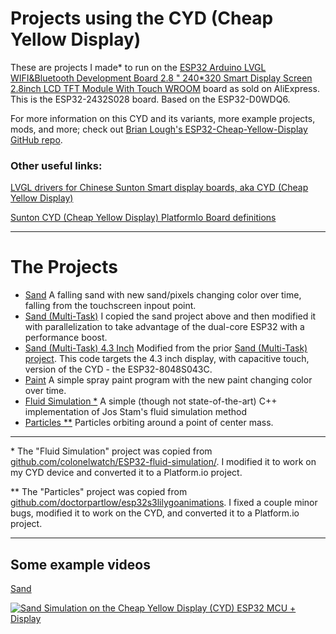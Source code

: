 # Projects using the CYD (Cheap Yellow Display)

These are projects I made* to run on the [ESP32 Arduino LVGL WIFI&Bluetooth Development Board 2.8 " 240*320 Smart Display Screen 2.8inch LCD TFT Module With Touch WROOM](https://www.aliexpress.us/item/3256805849164942.html) board as sold on AliExpress. This is the ESP32-2432S028 board. Based on the ESP32-D0WDQ6.

For more information on this CYD and its variants, more example projects, mods, and more; check out [Brian Lough's ESP32-Cheap-Yellow-Display GitHub repo](https://github.com/witnessmenow/ESP32-Cheap-Yellow-Display).

### Other useful links:

[LVGL drivers for Chinese Sunton Smart display boards, aka CYD (Cheap Yellow Display)](https://github.com/rzeldent/esp32-smartdisplay)

[Sunton CYD (Cheap Yellow Display) PlatformIo Board definitions](https://github.com/rzeldent/platformio-espressif32-sunton/)

---

# The Projects

- [Sand](projects/sand) A falling sand with new sand/pixels changing color over time, falling from the touchscreen inpout point.
- [Sand (Multi-Task)](projects/sand-multi-task) I copied the sand project above and then modified it with parallelization to take advantage of the dual-core ESP32 with a performance boost.
- [Sand (Multi-Task) 4.3 Inch](projects/sand-multi-task-4_3inch) Modified from the prior [Sand (Multi-Task) project](../sand-multi-task). This code targets the 4.3 inch display, with capacitive touch, version of the CYD - the ESP32-8048S043C.
- [Paint](projects/paint) A simple spray paint program with the new paint changing color over time.
- [Fluid Simulation *](projects/fluid-simulation) A simple (though not state-of-the-art) C++ implementation of Jos Stam's fluid simulation method
- [Particles **](projects/particles) Particles orbiting around a point of center mass.

---

\* The "Fluid Simulation" project was copied from [github.com/colonelwatch/ESP32-fluid-simulation/](https://github.com/colonelwatch/ESP32-fluid-simulation/). I modified it to work on my CYD device and converted it to a Platform.io project.

\*\* The "Particles" project was copied from [github.com/doctorpartlow/esp32s3lilygoanimations](https://github.com/doctorpartlow/esp32s3lilygoanimations/blob/main/particles.ino). I fixed a couple minor bugs, modified it to work on the CYD, and converted it to a Platform.io project.

---

## Some example videos

[Sand](projects/sand-multi-task)

[![Sand Simulation on the Cheap Yellow Display (CYD) ESP32 MCU + Display](https://img.youtube.com/vi/j8XRMEEZ0gM/0.jpg)](https://www.youtube.com/watch?v=j8XRMEEZ0gM)
